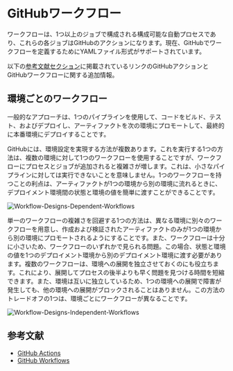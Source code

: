# GitHubワークフロー

ワークフローは、1つ以上のジョブで構成される構成可能な自動プロセスであり、これらの各ジョブはGitHubのアクションになります。現在、GitHubでワークフローを定義するためにYAMLファイル形式がサポートされています。

以下の[参考文献セクション](#参考文献)に掲載されているリンクのGitHubアクションとGitHubワークフローに関する追加情報。

## 環境ごとのワークフロー

一般的なアプローチは、1つのパイプラインを使用して、コードをビルド、テスト、およびデプロイし、アーティファクトを次の環境にプロモートして、最終的に本番環境にデプロイすることです。

GitHubには、環境設定を実現する方法が複数あります。これを実行する1つの方法は、複数の環境に対して1つのワークフローを使用することですが、ワークフローにプロセスとジョブが追加されると複雑さが増します。これは、小さなパイプラインに対しては実行できないことを意味しません。1つのワークフローを持つことの利点は、アーティファクトが1つの環境から別の環境に流れるときに、デプロイメント環境間の状態と環境の値を簡単に渡すことができることです。

![Workflow-Designs-Dependent-Workflows](images/Workflow-Designs-Dependent-Workflows.png)

単一のワークフローの複雑さを回避する1つの方法は、異なる環境に別々のワークフローを用意し、作成および検証されたアーティファクトのみが1つの環境から別の環境にプロモートされるようにすることです。また、ワークフローは十分に小さいため、ワークフローのいずれかで見られる問題。この場合、状態と環境の値を1つのデプロイメント環境から別のデプロイメント環境に渡す必要があります。複数のワークフローは、環境への展開を独立させておくのにも役立ちます。これにより、展開してプロセスの後半よりも早く問題を見つける時間を短縮できます。また、環境は互いに独立しているため、1つの環境への展開で障害が発生しても、他の環境への展開がブロックされることはありません。この方法のトレードオフの1つは、環境ごとにワークフローが異なることです。

![Workflow-Designs-Independent-Workflows](images/Workflow-Designs-Independent-Workflows.png)

## 参考文献

- [GitHub Actions](https://docs.github.com/en/actions)
- [GitHub Workflows](https://docs.github.com/en/actions/reference/workflow-syntax-for-github-actions)
